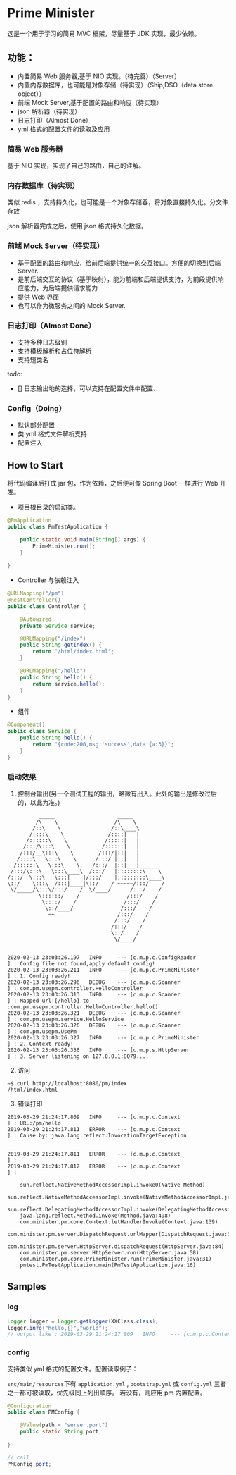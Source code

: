# Prime Minister

这是一个用于学习的简易 MVC 框架，尽量基于 JDK 实现，最少依赖。

## 功能：

- 内置简易 Web 服务器,基于 NIO 实现。（待完善）（Server）
- 内置内存数据库，也可能是对象存储（待实现）（Ship,DSO（data store object））
- 前端 Mock Server,基于配置的路由和响应（待实现）
- json 解析器（待实现）
- 日志打印（Almost Done）
- yml 格式的配置文件的读取及应用

### 简易 Web 服务器

基于 NIO 实现，实现了自己的路由，自己的注解。


### 内存数据库（待实现）

类似 redis ，支持持久化，也可能是一个对象存储器，将对象直接持久化。分文件存放

json 解析器完成之后，使用 json 格式持久化数据。


### 前端 Mock Server（待实现）

- 基于配置的路由和响应，给前后端提供统一的交互接口。方便的切换到后端 Server.
- 是前后端交互的协议（基于映射），能为前端和后端提供支持，为前段提供响应能力，为后端提供请求能力
- 提供 Web 界面
- 也可以作为微服务之间的 Mock Server.

### 日志打印（Almost Done）

- 支持多种日志级别
- 支持模板解析和占位符解析
- 支持短类名

todo:
- [] 日志输出地的选择，可以支持在配置文件中配置、

### Config（Doing）

- 默认部分配置
- 类 yml 格式文件解析支持
- 配置注入


## How to Start

将代码编译后打成 jar 包，作为依赖，之后便可像 Spring Boot 一样进行 Web 开发。

* 项目根目录的启动类。

```java
@PmApplication
public class PmTestApplication {

	public static void main(String[] args) {
		PrimeMinister.run();
	}
	
}
```

* Controller 与依赖注入

```java
@URLMapping("/pm")
@RestController()
public class Controller {

	@Autowired
	private Service service;

	@URLMapping("/index")
	public String getIndex() {
		return "/html/index.html";
	}

	@URLMapping("/hello")
	public String hello() {
		return service.hello();
	}
}
```

* 组件

```java
@Component()
public class Service {
	public String hello() {
		return "{code:200,msg:'success',data:{a:3}}";
	}
}
```

### 启动效果

1. 控制台输出(另一个测试工程的输出，略微有出入。此处的输出是修改过后的，以此为准。)

```
          _____                    _____          
         /\    \                  /\    \         
        /::\    \                /::\____\        
       /::::\    \              /::::|   |        
      /::::::\    \            /:::::|   |        
     /:::/\:::\    \          /::::::|   |        
    /:::/__\:::\    \        /:::/|::|   |        
   /::::\   \:::\    \      /:::/ |::|   |        
  /::::::\   \:::\    \    /:::/  |::|___|______  
 /:::/\:::\   \:::\____\  /:::/   |::::::::\    \ 
/:::/  \:::\   \:::|    |/:::/    |:::::::::\____\
\::/    \:::\  /:::|____|\::/    / ~~~~~/:::/    /
 \/_____/\:::\/:::/    /  \/____/      /:::/    / 
          \::::::/    /               /:::/    /  
           \::::/    /               /:::/    /   
            \::/____/               /:::/    /    
             ~~                    /:::/    /     
                                  /:::/    /      
                                 /:::/    /       
                                 \::/    /        
                                  \/____/       

                                  
2020-02-13 23:03:26.197   INFO     --- [c.m.p.c.ConfigReader          ] : Config file not found,apply default config!
2020-02-13 23:03:26.211   INFO     --- [c.m.p.c.PrimeMinister         ] : 1. Config ready!
2020-02-13 23:03:26.296   DEBUG    --- [c.m.p.c.Scanner               ] : com.pm.usepm.controller.HelloController
2020-02-13 23:03:26.313   INFO     --- [c.m.p.c.Scanner               ] : Mapped url:[/hello] to :com.pm.usepm.controller.HelloController.hello()
2020-02-13 23:03:26.321   DEBUG    --- [c.m.p.c.Scanner               ] : com.pm.usepm.service.HelloService
2020-02-13 23:03:26.326   DEBUG    --- [c.m.p.c.Scanner               ] : com.pm.usepm.UsePm
2020-02-13 23:03:26.327   INFO     --- [c.m.p.c.PrimeMinister         ] : 2. Context ready!
2020-02-13 23:03:26.336   INFO     --- [c.m.p.s.HttpServer            ] : 3. Server listening on 127.0.0.1:8079....
```

2. 访问

```shell
~$ curl http://localhost:8080/pm/index
/html/index.html
```

3. 错误打印

```
2019-03-29 21:24:17.809   INFO     --- [c.m.p.c.Context               ] : URL:/pm/hello
2019-03-29 21:24:17.811   ERROR    --- [c.m.p.c.Context               ] : Cause by: java.lang.reflect.InvocationTargetException


2019-03-29 21:24:17.811   ERROR    --- [c.m.p.c.Context               ] : 
2019-03-29 21:24:17.812   ERROR    --- [c.m.p.c.Context               ] : 

    sun.reflect.NativeMethodAccessorImpl.invoke0(Native Method)
    sun.reflect.NativeMethodAccessorImpl.invoke(NativeMethodAccessorImpl.java:62)
    sun.reflect.DelegatingMethodAccessorImpl.invoke(DelegatingMethodAccessorImpl.java:43)
    java.lang.reflect.Method.invoke(Method.java:498)
    com.minister.pm.core.Context.letHandlerInvoke(Context.java:139)
    com.minister.pm.server.DispatchRequest.urlMapper(DispatchRequest.java:39)
    com.minister.pm.server.HttpServer.dispatchRequest(HttpServer.java:84)
    com.minister.pm.server.HttpServer.run(HttpServer.java:58)
    com.minister.pm.core.PrimeMinister.run(PrimeMinister.java:31)
    pmtest.PmTestApplication.main(PmTestApplication.java:16)

```

## Samples

### log

```java
Logger logger = Logger.getLogger(XXClass.class);
logger.info("hello,{}","world"); 
// output like : 2019-03-29 21:24:17.809   INFO     --- [c.m.p.c.Context               ] : hello,world
```

### config

支持类似 yml 格式的配置文件。配置读取例子：

`src/main/resources`下有 `application.yml` , `bootstrap.yml` 或 `config.yml` 三者之一都可被读取，优先级同上列出顺序。
若没有，则应用 pm 内置配置。

```java
@Configuration
public class PMConfig {

    @Value(path = "server.port")
    public static String port;
    
}

// call
PMConfig.port;
```






```

```